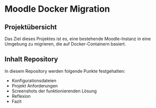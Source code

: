 # Moodle Docker Migration

## Projektübersicht
Das Ziel dieses Projektes ist es, eine bestehende Moodle-Instanz in eine Umgebung zu migrieren, die auf Docker-Containern basiert.

## Inhalt Repository
In diesem Repository werden folgende Punkte festgehalten:
- Konfigurationsdateien
- Projekt Anforderungen
- Screenshots der funktionierenden Lösung
- Reflexion
- Fazit
